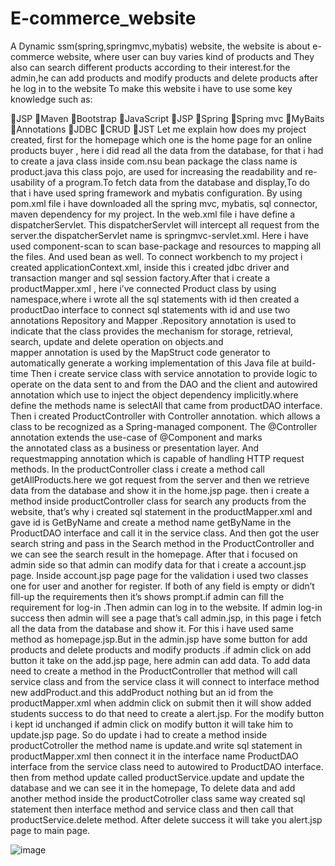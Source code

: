 # E-commerce_website
 A Dynamic ssm(spring,springmvc,mybatis) website, the website is about  e-commerce website, where user can buy varies kind of products and They also can search different products according to their interest.for the admin,he can add products and modify products and delete products after he log in to the website
To make this website i have to use some key knowledge such as:

JSP
Maven 
Bootstrap 
JavaScript 
JSP
Spring 
Spring mvc
MyBaits
Annotations
JDBC
CRUD
JST
Let me explain how does my project created, first for the homepage which one is the home page for an online products buyer , here i did read all the data from the database, for that i had to create a java class inside com.nsu bean package the class name is product.java this class pojo, are used for increasing the readability and re-usability of a program.To fetch data from the database and display,To do that i have used spring framework and mybatis configuration. By using pom.xml file i have downloaded all the spring mvc, mybatis, sql connector, maven dependency for my project. In the web.xml file i have define a dispatcherServlet. This dispatcherServlet will intercept all request from the server.the dispatcherServlet name is springmvc-servlet.xml. Here i have used component-scan to scan base-package and resources to mapping all the files. And used bean as well. To connect workbench to my project i created applicationContext.xml, inside this i created jdbc driver and transaction manger and sql session factory.After that i create a productMapper.xml , here i’ve connected Product class by using namespace,where i wrote all the sql statements with id then created a productDao interface to connect sql statements with id and use two annotations Repository and Mapper .Repository annotation is used to indicate that the class provides the mechanism for storage, retrieval, search, update and delete operation on objects.and mapper annotation is used by the MapStruct code generator to automatically generate a working implementation of this Java file at build-time
 Then i create service class with service annotation to  provide logic to operate on the data sent to and from the DAO and the client and autowired annotation which use to  inject the object dependency implicitly.where define the methods name is selectAll that came from productDAO interface. Then i created ProductController with Controller annotation. which allows a class to be recognized as a Spring-managed component. The @Controller annotation extends the use-case of @Component and marks the annotated class as a business or presentation layer. And requestmapping annotation which is capable of handling HTTP request methods. In the productController class i create a method call getAllProducts.here we got request from the server and then we retrieve data from the database and show it in the home.jsp page.
 then i create a method inside productController class for search any products from the website, that’s why i created sql statement in the productMapper.xml and gave id is GetByName and create a method name getByName in the ProductDAO interface and call it in the service class. And then got the user search string and pass in the Search method in the ProductController and we can see the search result in the homepage. After that i focused on admin side so that admin can modify data  for that i create a account.jsp page. Inside account.jsp page page for the validation i used two classes one for user and another for register. If both of any field is empty or didn’t fill-up the requirements then it’s shows prompt.if admin can fill the requirement for log-in .Then admin can log in to the website. If admin log-in success then admin will see a page that’s call admin.jsp, in this page i fetch all the data from the database and show it. For this i have used same method as homepage.jsp.But in the admin.jsp have some button for add products and delete products and modify products .if admin click on add button it take on the add.jsp page, here admin can add data. To add data need to create a method in the ProductController that method will call service class and from the service class it will connect to interface method new addProduct.and this addProduct nothing but an id  from the productMapper.xml when addmin click on submit then it will show added students success to do that need to create a alert.jsp. For the modify button i kept id unchanged if admin click on modify button it will take him to update.jsp page. So do update i had to create a method inside productCotroller  the method name is update.and write sql statement in productMapper.xml then connect it in the interface name ProductDAO interface from the service class need to autowired to  ProductDAO interface. then from method update called productService.update and update the database and we can see it in the homepage, To delete data and add another method inside the productCotroller class same way created sql statement then interface method and service class and then call that productService.delete method. After delete success it will take you alert.jsp page to main page.
 
 ![image](https://user-images.githubusercontent.com/62865086/121632944-bd56e280-caa3-11eb-8de2-d0240581954a.png)
